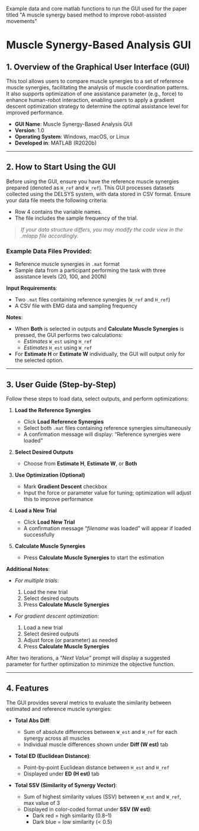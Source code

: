 Example data and core matlab functions to run the GUI used for the paper titled "A muscle synergy based method to improve robot-assisted movements"

# Muscle Synergy-Based Analysis GUI

## 1. **Overview of the Graphical User Interface (GUI)**

This tool allows users to compare muscle synergies to a set of reference muscle synergies, facilitating the analysis of muscle coordination patterns. It also supports optimization of one assistance parameter (e.g., force) to enhance human-robot interaction, enabling users to apply a gradient descent optimization strategy to determine the optimal assistance level for improved performance.

- **GUI Name**: Muscle Synergy-Based Analysis GUI
- **Version**: 1.0
- **Operating System**: Windows, macOS, or Linux
- **Developed in**: MATLAB (R2020b)

---

## 2. **How to Start Using the GUI**

Before using the GUI, ensure you have the reference muscle synergies prepared (denoted as `H_ref` and `W_ref`). This GUI processes datasets collected using the DELSYS system, with data stored in CSV format. Ensure your data file meets the following criteria:

- Row 4 contains the variable names.
- The file includes the sample frequency of the trial.

> _If your data structure differs, you may modify the code view in the .mlapp file accordingly._

### Example Data Files Provided:
- Reference muscle synergies in `.mat` format
- Sample data from a participant performing the task with three assistance levels (20, 100, and 200N)

**Input Requirements**:
- Two `.mat` files containing reference synergies (`W_ref` and `H_ref`)
- A CSV file with EMG data and sampling frequency

**Notes**:
- When **Both** is selected in outputs and **Calculate Muscle Synergies** is pressed, the GUI performs two calculations:
  - _Estimates_ `W_est` using `H_ref`
  - _Estimates_ `H_est` using `W_ref`
- For **Estimate H** or **Estimate W** individually, the GUI will output only for the selected option.

---

## 3. **User Guide (Step-by-Step)**

Follow these steps to load data, select outputs, and perform optimizations:

1. **Load the Reference Synergies**
   - Click **Load Reference Synergies**
   - Select both `.mat` files containing reference synergies simultaneously
   - A confirmation message will display: “Reference synergies were loaded”

2. **Select Desired Outputs**
   - Choose from **Estimate H**, **Estimate W**, or **Both**

3. **Use Optimization (Optional)**
   - Mark **Gradient Descent** checkbox
   - Input the force or parameter value for tuning; optimization will adjust this to improve performance

4. **Load a New Trial**
   - Click **Load New Trial**
   - A confirmation message “_filename_ was loaded” will appear if loaded successfully

5. **Calculate Muscle Synergies**
   - Press **Calculate Muscle Synergies** to start the estimation

**Additional Notes**:

- _For multiple trials_: 
  1. Load the new trial
  2. Select desired outputs
  3. Press **Calculate Muscle Synergies**

- _For gradient descent optimization_:
  1. Load a new trial
  2. Select desired outputs
  3. Adjust force (or parameter) as needed
  4. Press **Calculate Muscle Synergies**

After two iterations, a “_Next Value_” prompt will display a suggested parameter for further optimization to minimize the objective function.

---

## 4. **Features**

The GUI provides several metrics to evaluate the similarity between estimated and reference muscle synergies:

- **Total Abs Diff**:
  - Sum of absolute differences between `W_est` and `W_ref` for each synergy across all muscles
  - Individual muscle differences shown under **Diff (W est)** tab

- **Total ED (Euclidean Distance)**:
  - Point-by-point Euclidean distance between `H_est` and `H_ref`
  - Displayed under **ED (H est)** tab

- **Total SSV (Similarity of Synergy Vector)**:
  - Sum of highest similarity values (SSV) between `W_est` and `W_ref`, max value of 3
  - Displayed in color-coded format under **SSV (W est)**:
    - Dark red = high similarity (0.8–1)
    - Dark blue = low similarity (< 0.5)
